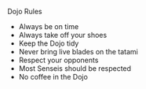 Dojo Rules

* Always be on time
* Always take off your shoes
* Keep the Dojo tidy
* Never bring live blades on the tatami
* Respect your opponents
* Most Senseis should be respected
* No coffee in the Dojo

